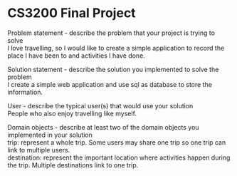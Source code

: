 # CS3200 Final Project
Problem statement - describe the problem that your project is trying to solve <br>
I love travelling, so I would like to create a simple application to record the place I have been to and activities I have done.

Solution statement - describe the solution you implemented to solve the problem <br>
I create a simple web application and use sql as database to store the information.

User - describe the typical user(s) that would use your solution <br>
People who also enjoy travelling like myself.

Domain objects - describe at least two of the domain objects you implemented in your solution <br>
trip: represent a whole trip. Some users may share one trip so one trip can link to multiple users. <br>
destination: represent the important location where activities happen during the trip. Multiple destinations link to one trip. <br>

